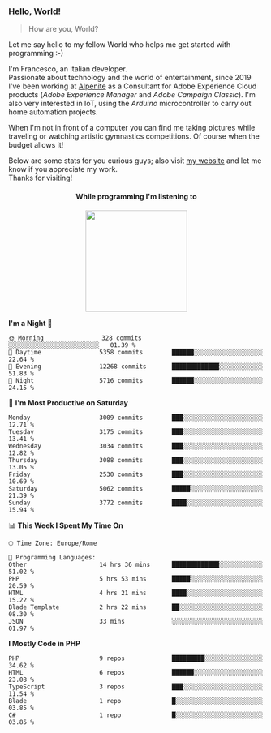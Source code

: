 ### Hello, World!

> How are you, World?

Let me say hello to my fellow World who helps me get started with programming :-)

I'm Francesco, an Italian developer.  
Passionate about technology and the world of entertainment, since 2019 I've been working at [Alpenite](https://www.alpenite.com) as a Consultant for Adobe Experience Cloud products (*Adobe Experience Manager* and *Adobe Campaign Classic*). I'm also very interested in IoT, using the *Arduino* microcontroller to carry out home automation projects.

When I'm not in front of a computer you can find me taking pictures while traveling or watching artistic gymnastics competitions. Of course when the budget allows it!

Below are some stats for you curious guys; also visit [my website](https://www.francescorega.eu) and let me know if you appreciate my work.  
Thanks for visiting!

<div align="center">
  <h4>While programming I'm listening to</h4>
  <a href="https://apps.francescorega.eu/now-playing/11147232609" target="_blank"><img src="https://apps.francescorega.eu/now-playing/11147232609" width="200"></a>
</div>

<!--START_SECTION:waka-->
**I'm a Night 🦉** 

```text
🌞 Morning                328 commits         ░░░░░░░░░░░░░░░░░░░░░░░░░   01.39 % 
🌆 Daytime                5358 commits        ██████░░░░░░░░░░░░░░░░░░░   22.64 % 
🌃 Evening                12268 commits       █████████████░░░░░░░░░░░░   51.83 % 
🌙 Night                  5716 commits        ██████░░░░░░░░░░░░░░░░░░░   24.15 % 
```
📅 **I'm Most Productive on Saturday** 

```text
Monday                   3009 commits        ███░░░░░░░░░░░░░░░░░░░░░░   12.71 % 
Tuesday                  3175 commits        ███░░░░░░░░░░░░░░░░░░░░░░   13.41 % 
Wednesday                3034 commits        ███░░░░░░░░░░░░░░░░░░░░░░   12.82 % 
Thursday                 3088 commits        ███░░░░░░░░░░░░░░░░░░░░░░   13.05 % 
Friday                   2530 commits        ███░░░░░░░░░░░░░░░░░░░░░░   10.69 % 
Saturday                 5062 commits        █████░░░░░░░░░░░░░░░░░░░░   21.39 % 
Sunday                   3772 commits        ████░░░░░░░░░░░░░░░░░░░░░   15.94 % 
```


📊 **This Week I Spent My Time On** 

```text
🕑︎ Time Zone: Europe/Rome

💬 Programming Languages: 
Other                    14 hrs 36 mins      █████████████░░░░░░░░░░░░   51.02 % 
PHP                      5 hrs 53 mins       █████░░░░░░░░░░░░░░░░░░░░   20.59 % 
HTML                     4 hrs 21 mins       ████░░░░░░░░░░░░░░░░░░░░░   15.22 % 
Blade Template           2 hrs 22 mins       ██░░░░░░░░░░░░░░░░░░░░░░░   08.30 % 
JSON                     33 mins             ░░░░░░░░░░░░░░░░░░░░░░░░░   01.97 % 
```

**I Mostly Code in PHP** 

```text
PHP                      9 repos             █████████░░░░░░░░░░░░░░░░   34.62 % 
HTML                     6 repos             ██████░░░░░░░░░░░░░░░░░░░   23.08 % 
TypeScript               3 repos             ███░░░░░░░░░░░░░░░░░░░░░░   11.54 % 
Blade                    1 repo              █░░░░░░░░░░░░░░░░░░░░░░░░   03.85 % 
C#                       1 repo              █░░░░░░░░░░░░░░░░░░░░░░░░   03.85 % 
```




<!--END_SECTION:waka-->

